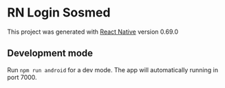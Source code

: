 # RN Login Sosmed

This project was generated with [React Native](https://reactnative.dev/) version 0.69.0

## Development mode

Run `npm run android` for a dev mode. The app will automatically running in port 7000.
